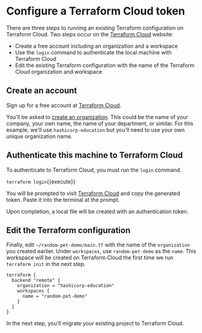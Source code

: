 # Configure a Terraform Cloud token

There are three steps to running an existing Terraform configuration on Terraform Cloud. Two steps occur on the [Terraform Cloud](https://app.terraform.io) website:

- Create a free account including an organization and a workspace
- Use the `login` command to authenticate the local machine with Terraform Cloud
- Edit the existing Terraform configuration with the name of the Terraform Cloud organization and workspace

## Create an account

Sign up for a free account at [Terraform Cloud](https://app.terraform.io/signup/account).

You'll be asked to [create an organization](https://app.terraform.io/app/organizations/new). This could be the name of your company, your own name, the name of your department, or similar. For this example, we'll use `hashicorp-education` but you'll need to use your own unique organization name.

## Authenticate this machine to Terraform Cloud

To authenticate to Terraform Cloud, you must run the `login` command.

`terraform login`{{execute}}

You will be prompted to visit [Terraform Cloud](https://app.terraform.io/app/settings/tokens?source=terraform-login) and copy the generated token. Paste it into the terminal at the prompt.

Upon completion, a local file will be created with an authentication token.

## Edit the Terraform configuration

Finally, edit `~/random-pet-demo/main.tf` with the name of the `organization` you created earlier. Under `workspaces`, use `random-pet-demo` as the `name`. This workspace will be created on Terraform Cloud the first time we run `terraform init` in the next step.

```
terraform {
  backend "remote" {
    organization = "hashicorp-education"
    workspaces {
      name = "random-pet-demo"
    }
  }
}
```

In the next step, you'll migrate your existing project to Terraform Cloud.
